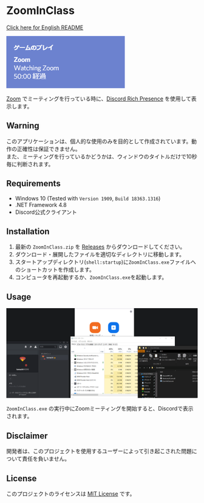 # ZoomInClass

[Click here for English README](README.md)

![sample](sample.png)

[Zoom](https://zoom.us/) でミーティングを行っている時に、[Discord Rich Presence](https://discord.com/developers/docs/rich-presence/how-to) を使用して表示します。

## Warning

このアプリケーションは、個人的な使用のみを目的として作成されています。動作の正確性は保証できません。  
また、ミーティングを行っているかどうかは、ウィンドウのタイトルだけで10秒毎に判断されます。

## Requirements

- Windows 10 (Tested with `Version 1909`, `Build 18363.1316`)
- .NET Framework 4.8
- Discord公式クライアント

## Installation

1. 最新の `ZoomInClass.zip` を [Releases](https://github.com/book000/ZoomInClass/releases) からダウンロードしてください。
2. ダウンロード・展開したファイルを適切なディレクトリに移動します。
3. スタートアップディレクトリ(`shell:startup`)に`ZoomInClass.exe`ファイルへのショートカットを作成します。
4. コンピュータを再起動するか、`ZoomInClass.exe`を起動します。

## Usage

![sample2](sample2.gif)

`ZoomInClass.exe` の実行中にZoomミーティングを開始すると、Discordで表示されます。

## Disclaimer

開発者は、このプロジェクトを使用するユーザーによって引き起こされた問題について責任を負いません。

## License

このプロジェクトのライセンスは [MIT License](LICENSE) です。
